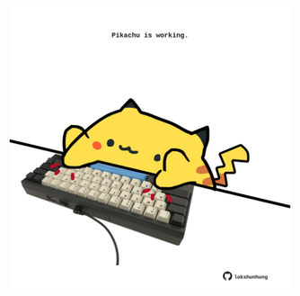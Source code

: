 <!-- built at 04/08/2022, 10:01:05 UTC -->
<p align="center">
  <img width="500" height="500" src="./ReadmeImage.svg">
</p>
